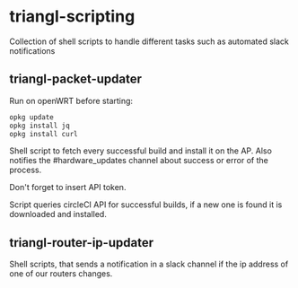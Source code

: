 # triangl-scripting

Collection of shell scripts to handle different tasks such as automated slack notifications


## triangl-packet-updater
Run on openWRT before starting:

```bash
opkg update
opkg install jq
opkg install curl
```

Shell script to fetch every successful build and install it on the AP. Also notifies the #hardware_updates channel about success or error of the process.

Don't forget to insert API token.

Script queries circleCI API for successful builds, if a new one is found it is downloaded and installed.

## triangl-router-ip-updater
Shell scripts, that sends a notification in a slack channel if the ip address of one of our routers changes.
